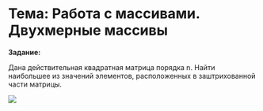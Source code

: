 # Тема: Работа с массивами. Двухмерные массивы

**Задание:**

Дана действительная квадратная матрица порядка n. Найти наибольшее из значений элементов, расположенных в заштрихованной
части матрицы.

![](https://user-images.githubusercontent.com/74430714/226035906-ebb39555-8501-4b2c-afc2-a38ee5ca2444.png)
